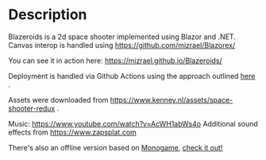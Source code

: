 # Description
Blazeroids is a 2d space shooter implemented using Blazor and .NET. Canvas interop is handled using https://github.com/mizrael/Blazorex/

You can see it in action here: https://mizrael.github.io/Blazeroids/

Deployment is handled via Github Actions using the approach outlined [here](https://www.davideguida.com/how-to-deploy-blazor-webassembly-on-github-pages-using-github-actions/) . 

Assets were downloaded from https://www.kenney.nl/assets/space-shooter-redux .

Music: https://www.youtube.com/watch?v=AcWH1abWs4o
Additional sound effects from https://www.zapsplat.com

There's also an offline version based on [Monogame](https://monogame.net/), [check it out!](https://github.com/mizrael/Solo/tree/main/games/Monoroids)
